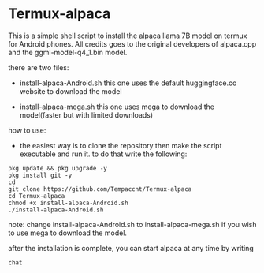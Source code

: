 # Termux-alpaca
This is a simple shell script to install the alpaca llama 7B model on termux for Android phones. 
All credits goes to the original developers of alpaca.cpp and the ggml-model-q4_1.bin model. 

there are two files:
* install-alpaca-Android.sh this one uses the default huggingface.co website to download the model

* install-alpaca-mega.sh this one uses mega to download the model(faster but with limited downloads)

how to use:
* the easiest way is to clone the repository then make the script executable and run it. to do that write the following:

```
pkg update && pkg upgrade -y
pkg install git -y
cd
git clone https://github.com/Tempaccnt/Termux-alpaca
cd Termux-alpaca
chmod +x install-alpaca-Android.sh
./install-alpaca-Android.sh

```
note: change install-alpaca-Android.sh to install-alpaca-mega.sh if you wish to use mega to download the model.

after the installation is complete, you can start alpaca at any time by writing
```
chat

```
